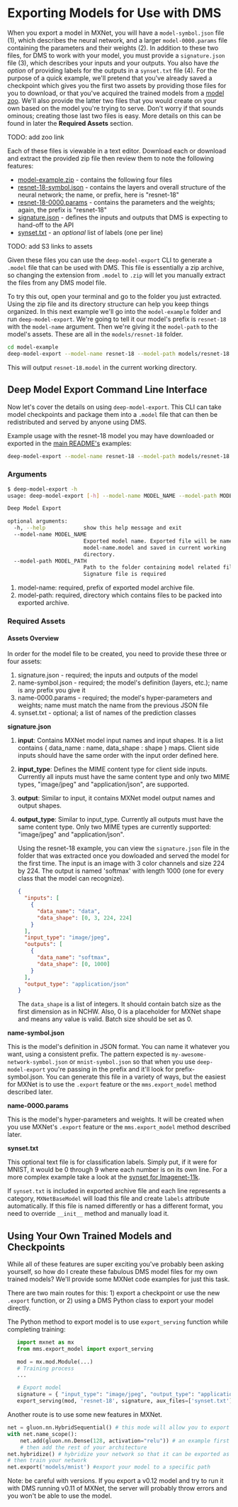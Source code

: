 # Exporting Models for Use with DMS

When you export a model in MXNet, you will have a `model-symbol.json` file (1), which describes the neural network, and a larger `model-0000.params` file containing the parameters and their weights (2). In addition to these two files, for DMS to work with your model, you must provide a `signature.json` file (3), which describes your inputs and your outputs. You also have *the option* of providing labels for the outputs in a `synset.txt` file (4). For the purpose of a quick example, we'll pretend that you've already saved a checkpoint which gives you the first two assets by providing those files for you to download, or that you've acquired the trained models from a [model zoo](). We'll also provide the latter two files that you would create on your own based on the model you're trying to serve. Don't worry if that sounds ominous; creating those last two files is easy. More details on this can be found in later the **Required Assets** section.

TODO: add zoo link

Each of these files is viewable in a text editor. Download each or download and extract the provided zip file then review them to note the following features:

* [model-example.zip]() - contains the following four files
* [resnet-18-symbol.json]() - contains the layers and overall structure of the neural network; the name, or prefix, here is "resnet-18"
* [resnet-18-0000.params]() - contains the parameters and the weights; again, the prefix is "resnet-18"
* [signature.json]() - defines the inputs and outputs that DMS is expecting to hand-off to the API
* [synset.txt]() - an *optional* list of labels (one per line)

TODO: add S3 links to assets

Given these files you can use the `deep-model-export` CLI to generate a `.model` file that can be used with DMS. This file is essentially a zip archive, so changing the extension from `.model` to `.zip` will let you manually extract the files from any DMS model file.

To try this out, open your terminal and go to the folder you just extracted. Using the zip file and its directory structure can help you keep things organized. In this next example we'll go into the `model-example` folder and run `deep-model-export`. We're going to tell it our model's prefix is `resnet-18` with the `model-name` argument. Then we're giving it the `model-path` to the model's assets. These are all in the `models/resnet-18` folder.

```bash
cd model-example
deep-model-export --model-name resnet-18 --model-path models/resnet-18
```

This will output `resnet-18.model` in the current working directory.

## Deep Model Export Command Line Interface

Now let's cover the details on using `deep-model-export`. This CLI can take model checkpoints and package them into a `.model` file that can then be redistributed and served by anyone using DMS.

Example usage with the resnet-18 model you may have downloaded or exported in the [main README's](../README.md) examples:

```bash
deep-model-export --model-name resnet-18 --model-path models/resnet-18
```

### Arguments

```bash
$ deep-model-export -h
usage: deep-model-export [-h] --model-name MODEL_NAME --model-path MODEL_PATH

Deep Model Export

optional arguments:
  -h, --help            show this help message and exit
  --model-name MODEL_NAME
                        Exported model name. Exported file will be named as
                        model-name.model and saved in current working
                        directory.
  --model-path MODEL_PATH
                        Path to the folder containing model related files.
                        Signature file is required
```

1. model-name: required, prefix of exported model archive file.
2. model-path: required, directory which contains files to be packed into exported archive.

### Required Assets

#### Assets Overview
In order for the model file to be created, you need to provide these three or four assets:

1. signature.json - required; the inputs and outputs of the model
1. name-symbol.json - required; the model's definition (layers, etc.); name is any prefix you give it
1. name-0000.params - required; the model's hyper-parameters and weights; name must match the name from the previous JSON file
1. synset.txt - optional; a list of names of the prediction classes

**signature.json**

1. **input**: Contains MXNet model input names and input shapes. It is a list contains { data_name : name, data_shape : shape } maps. Client side inputs should have the same order with the input order defined here.
1. **input_type**: Defines the MIME content type for client side inputs. Currently all inputs must have the same content type and only two MIME types, "image/jpeg" and "application/json", are supported.
1. **output**: Similar to input, it contains MXNet model output names and output shapes.
1. **output_type**: Similar to input_type. Currently all outputs must have the same content type. Only two MIME types are currently supported: "image/jpeg" and "application/json".

   Using the resnet-18 example, you can view the `signature.json` file in the folder that was extracted once you dowloaded and served the model for the first time. The input is an image with 3 color channels and size 224 by 224. The output is named 'softmax' with length 1000 (one for every class that the model can recognize).

   ```json
   {
     "inputs": [
       {
         "data_name": "data",
         "data_shape": [0, 3, 224, 224]
       }
     ],
     "input_type": "image/jpeg",
     "outputs": [
       {
         "data_name": "softmax",
         "data_shape": [0, 1000]
       }
     ],
     "output_type": "application/json"
   }
   ```

   The `data_shape` is a list of integers. It should contain batch size as the first dimension as in NCHW. Also, 0 is a placeholder for MXNet shape and means any value is valid. Batch size should be set as 0.

**name-symbol.json**

  This is the model's definition in JSON format. You can name it whatever you want, using a consistent prefix. The pattern expected is `my-awesome-network-symbol.json` or `mnist-symbol.json` so that when you use `deep-model-export` you're passing in the prefix and it'll look for prefix-symbol.json. You can generate this file in a variety of ways, but the easiest for MXNet is to use the `.export` feature or the `mms.export_model` method described later.

**name-0000.params**

  This is the model's hyper-parameters and weights. It will be created when you use MXNet's `.export` feature or the `mms.export_model` method described later.

**synset.txt**

  This optional text file is for classification labels. Simply put, if it were for MNIST, it would be 0 through 9 where each number is on its own line. For a more complex example take a look at the [synset for Imagenet-11k](https://github.com/tornadomeet/ResNet/blob/master/predict/synset.txt).


   If `synset.txt` is included in exported archive file and each line represents a category, `MXNetBaseModel` will load this file and create `labels` attribute automatically. If this file is named differently or has a different format, you need to override `__init__` method and manually load it.


## Using Your Own Trained Models and Checkpoints

While all of these features are super exciting you've probably been asking yourself, so how do I create these fabulous DMS model files for my own trained models? We'll provide some MXNet code examples for just this task.

There are two main routes for this: 1) export a checkpoint or use the new `.export` function, or 2) using a DMS Python class to export your model directly.

The Python method to export model is to use `export_serving` function while completing training:

```python
   import mxnet as mx
   from mms.export_model import export_serving

   mod = mx.mod.Module(...)
   # Training process
   ...

   # Export model
   signature = { "input_type": "image/jpeg", "output_type": "application/json" }
   export_serving(mod, 'resnet-18', signature, aux_files=['synset.txt'])
```

Another route is to use some new features in MXNet.

```python
net = gluon.nn.HybridSequential() # this mode will allow you to export the model
with net.name_scope():
    net.add(gluon.nn.Dense(128, activation="relu")) # an example first layer
    # then add the rest of your architecture
net.hybridize() # hybridize your network so that it can be exported as symbols
# then train your network
net.export('models/mnist') #export your model to a specific path
```

Note: be careful with versions. If you export a v0.12 model and try to run it with DMS running v0.11 of MXNet, the server will probably throw errors and you won't be able to use the model.
